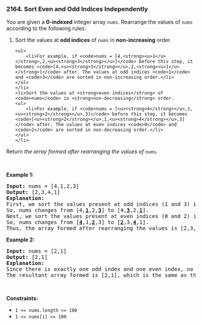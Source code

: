 <h3 align="left"> 2164. Sort Even and Odd Indices Independently</h3>
<div><p>You are given a <strong>0-indexed</strong> integer array <code>nums</code>. Rearrange the values of <code>nums</code> according to the following rules:</p>

<ol>
	<li>Sort the values at <strong>odd indices</strong> of <code>nums</code> in <strong>non-increasing</strong> order.

	<ul>
		<li>For example, if <code>nums = [4,<strong><u>1</u></strong>,2,<u><strong>3</strong></u>]</code> before this step, it becomes <code>[4,<u><strong>3</strong></u>,2,<strong><u>1</u></strong>]</code> after. The values at odd indices <code>1</code> and <code>3</code> are sorted in non-increasing order.</li>
	</ul>
	</li>
	<li>Sort the values at <strong>even indices</strong> of <code>nums</code> in <strong>non-decreasing</strong> order.
	<ul>
		<li>For example, if <code>nums = [<u><strong>4</strong></u>,1,<u><strong>2</strong></u>,3]</code> before this step, it becomes <code>[<u><strong>2</strong></u>,1,<u><strong>4</strong></u>,3]</code> after. The values at even indices <code>0</code> and <code>2</code> are sorted in non-decreasing order.</li>
	</ul>
	</li>
</ol>

<p>Return <em>the array formed after rearranging the values of</em> <code>nums</code>.</p>

<p>&nbsp;</p>
<p><strong>Example 1:</strong></p>

<pre><strong>Input:</strong> nums = [4,1,2,3]
<strong>Output:</strong> [2,3,4,1]
<strong>Explanation:</strong> 
First, we sort the values present at odd indices (1 and 3) in non-increasing order.
So, nums changes from [4,<strong><u>1</u></strong>,2,<strong><u>3</u></strong>] to [4,<u><strong>3</strong></u>,2,<strong><u>1</u></strong>].
Next, we sort the values present at even indices (0 and 2) in non-decreasing order.
So, nums changes from [<u><strong>4</strong></u>,1,<strong><u>2</u></strong>,3] to [<u><strong>2</strong></u>,3,<u><strong>4</strong></u>,1].
Thus, the array formed after rearranging the values is [2,3,4,1].
</pre>

<p><strong>Example 2:</strong></p>

<pre><strong>Input:</strong> nums = [2,1]
<strong>Output:</strong> [2,1]
<strong>Explanation:</strong> 
Since there is exactly one odd index and one even index, no rearrangement of values takes place.
The resultant array formed is [2,1], which is the same as the initial array. 
</pre>

<p>&nbsp;</p>
<p><strong>Constraints:</strong></p>

<ul>
	<li><code>1 &lt;= nums.length &lt;= 100</code></li>
	<li><code>1 &lt;= nums[i] &lt;= 100</code></li>
</ul>
</div>